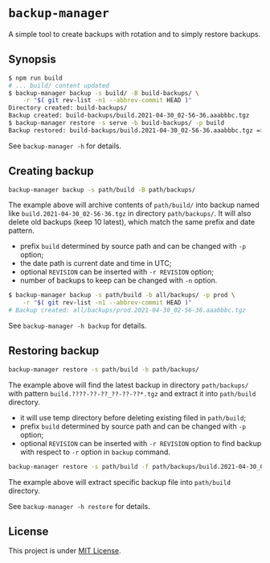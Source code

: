 # `backup-manager`

A simple tool to create backups with rotation and to simply restore backups.

## Synopsis

```sh
$ npm run build
# ... build/ content updated
$ backup-manager backup -s build/ -B build-backups/ \
    -r "$( git rev-list -n1 --abbrev-commit HEAD )"
Directory created: build-backups/
Backup created: build-backups/build.2021-04-30_02-56-36.aaabbbc.tgz
$ backup-manager restore -s serve -b build-backups/ -p build
Backup restored: build-backups/build.2021-04-30_02-56-36.aaabbbc.tgz => serve
```

See `backup-manager -h` for details.

## Creating backup

```sh
backup-manager backup -s path/build -B path/backups/
```

The example above will archive contents of `path/build/` into backup named
like `build.2021-04-30_02-56-36.tgz` in directory `path/backups/`. It will also
delete old backups (keep 10 latest), which match the same prefix and date
pattern.

- prefix `build` determined by source path and can be changed with `-p` option;
- the date path is current date and time in UTC;
- optional `REVISION` can be inserted with `-r REVISION` option;
- number of backups to keep can be changed with `-n` option.

```sh
$ backup-manager backup -s path/build -b all/backups/ -p prod \
    -r "$( git rev-list -n1 --abbrev-commit HEAD )"
# Backup created: all/backups/prod.2021-04-30_02-56-36.aaabbbc.tgz
```

See `backup-manager -h backup` for details.

## Restoring backup

```sh
backup-manager restore -s path/build -b path/backups/
```

The example above will find the latest backup in directory `path/backups/` with
pattern `build.????-??-??_??-??-??*.tgz` and extract it into `path/build`
directory.

- it will use temp directory before deleting existing filed in `path/build`;
- prefix `build` determined by source path and can be changed with `-p` option;
- optional `REVISION` can be inserted with `-r REVISION` option to find backup
  with respect to `-r` option in `backup` command.

```sh
backup-manager restore -s path/build -f path/backups/build.2021-04-30_02-56-36.tgz
```

The example above will extract specific backup file into `path/build` directory.

See `backup-manager -h restore` for details.

## License

This project is under [MIT License][mit].


[mit]: https://opensource.org/licenses/MIT
